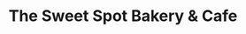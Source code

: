 ---
title: "The Sweet Spot Bakery & Cafe"
url: /weare/the-sweet-spot-bakery-and-cafe/
shop: bakery
---